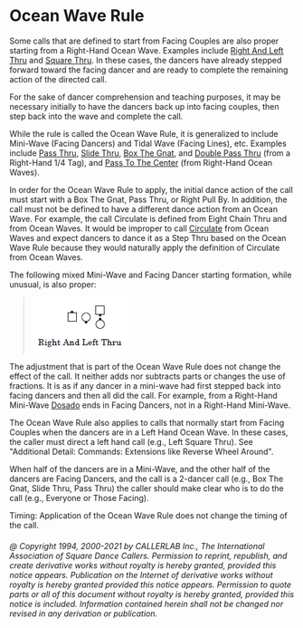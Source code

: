 
# Ocean Wave Rule

Some calls that are defined to start from Facing Couples are
also proper starting from a Right-Hand Ocean Wave. Examples
include [Right And Left Thru](../b1/right_and_left_thru.md)
and [Square Thru](../b1/square_thru.md). In these cases, the
dancers have already stepped forward toward the facing dancer and
are ready to complete the remaining action of the directed call.

For the sake of dancer comprehension and teaching purposes,
it may be necessary initially to have the dancers back up into
facing couples, then step back into the wave and complete the
call.

While the rule is called the Ocean Wave Rule, it is
generalized to include Mini-Wave (Facing Dancers) and Tidal Wave
(Facing Lines), etc. Examples include [Pass Thru](../b1/pass_thru.md),
[Slide Thru](../ms/slide_thru.md),
[Box The Gnat](box_the_gnat.md),
and [Double Pass Thru](../b1/double_pass_thru.md) (from a Right-Hand 1/4 Tag), and
[Pass To The Center](../ms/pass_to_the_center.md) (from Right-Hand Ocean Waves).

In order for the Ocean Wave Rule to apply, the initial dance
action of the call must start with a Box The Gnat, Pass Thru, or
Right Pull By. In addition, the call must not be defined to have a
different dance action from an Ocean Wave. For example, the call
Circulate is defined from Eight Chain Thru and from Ocean Waves.
It would be improper to call [Circulate](../b1/circulate.md)
from Ocean Waves and expect
dancers to dance it as a Step Thru based on the Ocean Wave Rule
because they would naturally apply the definition of Circulate
from Ocean Waves.

The following mixed Mini-Wave and Facing Dancer starting
formation, while unusual, is also proper:

> 
> ![alt](ocean_wave_rule.png)
> 

The adjustment that is part of the Ocean Wave Rule does not
change the effect of the call. It neither adds nor subtracts parts
or changes the use of fractions. It is as if any dancer in a
mini-wave had first stepped back into facing dancers and then all
did the call. For example, from a Right-Hand Mini-Wave
[Dosado](../b1/dosado.md) ends
in Facing Dancers, not in a Right-Hand Mini-Wave.

The Ocean Wave Rule also applies to calls that normally start
from Facing Couples when the dancers are in a Left Hand Ocean
Wave. In these cases, the caller must direct a left hand call
(e.g., Left Square Thru). See "Additional Detail: Commands:
Extensions like Reverse Wheel Around".

When half of the dancers are in a Mini-Wave, and the other
half of the dancers are Facing Dancers, and the call is a 2-dancer
call (e.g., Box The Gnat, Slide Thru, Pass Thru) the caller should
make clear who is to do the call (e.g., Everyone or Those Facing).

Timing: Application of the Ocean Wave Rule
does not change the timing of the call.

###### @ Copyright 1994, 2000-2021 by CALLERLAB Inc., The International Association of Square Dance Callers. Permission to reprint, republish, and create derivative works without royalty is hereby granted, provided this notice appears. Publication on the Internet of derivative works without royalty is hereby granted provided this notice appears. Permission to quote parts or all of this document without royalty is hereby granted, provided this notice is included. Information contained herein shall not be changed nor revised in any derivation or publication.

